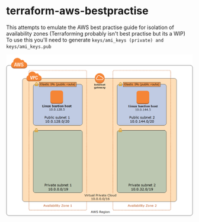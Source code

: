 # terraform-aws-bestpractise

This attempts to emulate the AWS best practise guide for isolation of availability zones
(Terraforming probably isn't best practise but its a WIP)
To use this you'll need to generate `keys/ami_keys (private) and keys/ami_keys.pub`



![image](resources/linux-bastion-hosts-on-aws-architecture.png)
